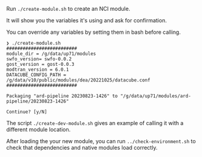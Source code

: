 

Run `./create-module.sh` to create an NCI module.

It will show you the variables it's using and ask for confirmation.

You can override any variables by setting them in bash before calling.

```
❯ ./create-module.sh
##########################
module_dir = /g/data/up71/modules
swfo_version= swfo-0.0.2
gost_version = gost-0.0.3
modtran_version = 6.0.1
DATACUBE_CONFIG_PATH = /g/data/v10/public/modules/dea/20221025/datacube.conf
##########################

Packaging "ard-pipeline 20230823-1426" to "/g/data/up71/modules/ard-pipeline/20230823-1426"

Continue? [y/N]
```

The script `./create-dev-module.sh` gives an example of calling it with a different module location.

After loading the your new module, you can run `../check-environment.sh` to check that dependencies
and native modules load correctly.
